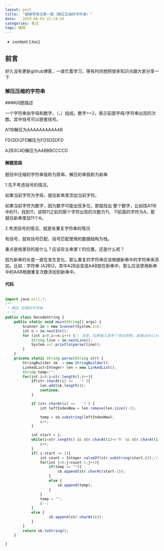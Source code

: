```yaml
---
layout: post
title:  "猿辅导笔试第一题（解压压缩的字符串）"
date:   2019-08-03 22:14:54
categories: 笔试
tags: 编程
---
```


* content
{:toc}

## 前言

好久没有更新github博客，一直忙着学习，等有时间想把很多知识点跟大家分享一下




### 解压压缩的字符串

####问题描述

一个字符串由字母和数字，（，）组成。数字>=2，表示前面字母/字符串出现的次数。其中括号可以嵌套括号。

A11B解压为AAAAAAAAAAAB

FD(SD)2FD解压为FDSDSDFD

A2B3C4D解压为AABBBCCCCD


#### 解题思路

题目中压缩的字符串我称为原串，解压的串我称为新串

1.先不考虑括号的情况。

如果当前字符为字母，就往新串里添加当前字符。

如果当前字符为数字，因为数字可能出现多位，那就找出
整个数字，比如找A11B中的11，找到11，说明11之前的那个字符出现的次数为11。
11前面的字符为A，那就往新串里加11个A。

2.考虑括号的情况，就是有重复字符串的情况

有括号，就有括号匹配，括号匹配使用的数据结构为栈。

重点是栈里存的是什么？应该存主串里'('的位置，还是什么呢？

因为新串的长度一直在发生变化，那么重复的字符串应该根据新串中的字符串来添加。比如：字符串
(A2B)2，其中A2B会变成AAB放在新串中，那么应该使用新串中的AAB根据重复次数添加到新串中。

#### 代码

```js

import java.util.*;
/**
 * 解压 压缩的字符串
 * */
public class DecodeString {
    public static void main(String[] args) {
        Scanner in = new Scanner(System.in);
        int n = in.nextInt();
        for (int i=0;i<=n;i++) {// 注意，如果输入是多个测试用例，请通过while循环处理多个测试用例
            String line = in.nextLine();
            System.out.println(parse(line));
        }
    }
    private static String parse(String str) {
        StringBuilder sb  = new StringBuilder();
        LinkedList<Integer> len = new LinkedList();
        String temp="";
        for(int i=0;i<str.length();i++){
            if(str.charAt(i) ==   '('){
                len.add(sb.length());
                continue;
            }

            if (str.charAt(i) ==   ')') {
                int leftIndexNew = len.remove(len.size()-1);

                temp = sb.substring(leftIndexNew);
                i++;
            }

            int start = i;
            while(i<str.length() && str.charAt(i)<='9' && str.charAt(i)>='0'){
                i++;
            }
            if( i-start >= 1){
                int count = Integer.valueOf(str.substring(start,i));//重复次数
                for(int j=0;j<count-1;j++){
                    if(temp == ""){
                        sb.append(str.charAt(start-1));
                    }
                    else {
                        sb.append(temp);
                    }
                }
                temp = "";
                i--;
            }
            else {
                    sb.append(str.charAt(i));
            }
        }
        return sb.toString();
    }

}
```